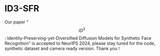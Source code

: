 # ID3-SFR

Our paper “$$ ID^3 $$: Identity-Preserving-yet-Diversified Diffusion Models for Synthetic Face Recognition” is accepted to NeurIPS 2024, please stay tuned for the code, synthetic dataset and camera ready version. Thank you !